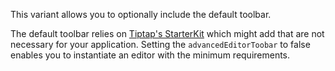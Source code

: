 This variant allows you to optionally include the default toolbar. 

The default toolbar relies on [Tiptap's StarterKit](https://tiptap.dev/api/extensions/starter-kit) which might add  that are not necessary for your application. Setting the `advancedEditorToobar` to false enables you to instantiate an editor with the minimum requirements.
